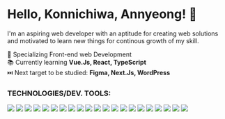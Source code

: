 # Hello, Konnichiwa, Annyeong! 👋
I'm an aspiring web developer with an aptitude for creating web solutions and motivated to learn new things for continous growth of my skill.



🐼 Specializing Front-end web Development
<br> 📚 Currently learning __Vue.Js, React, TypeScript__
<br> ⏭️ Next target to be studied: __Figma, Next.Js, WordPress__
<br>

### __TECHNOLOGIES/DEV. TOOLS:__ <br>
<a href="https://skillicons.dev"> </a>
<p>
<img src="https://skillicons.dev/icons?i=html" />
<img src="https://skillicons.dev/icons?i=css" />
<img src="https://skillicons.dev/icons?i=js" />
<img src="https://skillicons.dev/icons?i=python" />
<img src="https://skillicons.dev/icons?i=php" />
<img src="https://skillicons.dev/icons?i=mysql" />
<img src="https://skillicons.dev/icons?i=bootstrap" />
<img src="https://skillicons.dev/icons?i=vscode" />
<img src="https://skillicons.dev/icons?i=nodejs" />
<img src="https://skillicons.dev/icons?i=express" />
<img src="https://skillicons.dev/icons?i=laravel" />
<img src="https://skillicons.dev/icons?i=vite" />
<img src="https://skillicons.dev/icons?i=react" />
<img src="https://skillicons.dev/icons?i=ts" />
<img src="https://skillicons.dev/icons?i=git" />
<img src="https://skillicons.dev/icons?i=github" />
<img src="https://skillicons.dev/icons?i=tailwindcss" />
<img src="https://skillicons.dev/icons?i=mui" />
<img src="https://skillicons.dev/icons?i=sass" />
<img src="https://skillicons.dev/icons?i=postman" />
<img src="https://skillicons.dev/icons?i=vuejs" />
</p>

<!-- ![alt text](https://cdn.myanimelist.net/s/common/uploaded_files/1539652479-c3125b79f8d130a36f763f0af99b077e.jpeg) -->
